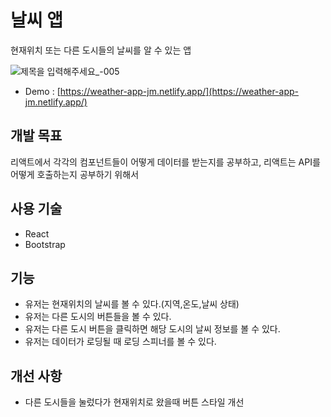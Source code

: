 # 날씨 앱

현재위치 또는 다른 도시들의 날씨를 알 수 있는 앱

![제목을 입력해주세요_-005](https://user-images.githubusercontent.com/92264611/173240487-b7c02e5e-17c1-42da-a328-310188b088e5.png)

- Demo : [https://weather-app-jm.netlify.app/](https://weather-app-jm.netlify.app/)

## 개발 목표

리액트에서 각각의 컴포넌트들이 어떻게 데이터를 받는지를 공부하고, 리액트는 API를 어떻게 호출하는지 공부하기 위해서

## 사용 기술

- React
- Bootstrap

## 기능

- 유저는 현재위치의 날씨를 볼 수 있다.(지역,온도,날씨 상태)
- 유저는 다른 도시의 버튼들을 볼 수 있다.
- 유저는 다른 도시 버튼을 클릭하면 해당 도시의 날씨 정보를 볼 수 있다.
- 유저는 데이터가 로딩될 때 로딩 스피너를 볼 수 있다.

## 개선 사항

- 다른 도시들을 눌렀다가 현재위치로 왔을때 버튼 스타일 개선